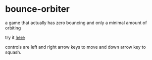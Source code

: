 # bounce-orbiter

a game that actually has zero bouncing and only a minimal amount of orbiting

try it [here](mbrahe.github.io/bounce-orbiter)

controls are left and right arrow keys to move and down arrow key to squash.
